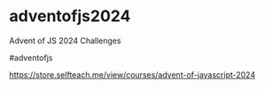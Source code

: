 # adventofjs2024
Advent of JS 2024 Challenges

#adventofjs

https://store.selfteach.me/view/courses/advent-of-javascript-2024